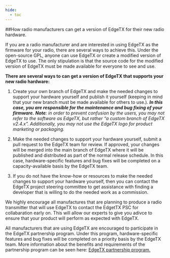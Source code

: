 ```yaml
---
hide:
  - toc
---
```



##How radio manufacturers can get a version of EdgeTX for their new radio hardware.

If you are a radio manufacturer and are interested in using EdgeTX as the firmware for your radio, there are several ways to achieve this. Under the open-source GPL, anyone can use EdgeTX or create a modified version of EdgeTX to use. The only stipulation is that the source code for the modified version of EdgeTX must be made available for everyone to see and use.

**There are several ways to can get a version of EdgeTX that supports your new radio hardware:**


1. Create your own branch of EdgeTX and make the needed changes to support your hardware yourself and publish it yourself (keeping in mind that your new branch must be made available for others to use.). ***In this case, you are responsible for the maintenance and bug fixing of your firmware.*** 
***Note**: in order to prevent confusion by the users, you may not refer to the software as EdgeTX, but rather “a custom branch of EdgeTX v2.4.x”.  Additionally, you may not use the EdgeTX logo for product marketing or packaging.*


2. Make the needed changes to support your hardware yourself, submit a pull request to the EdgeTX team for review.  If approved, your changes will be merged into the main branch of EdgeTX where it will be published and distributed as part of the normal release schedule. In this case, hardware-specific features and bug fixes will be completed on a capacity-available basis by the EdgeTX team.

3. If you do not have the know-how or resources to make the needed changes to support your hardware yourself, then you can contact the EdgeTX project steering committee to get assistance with finding a developer that is willing to do the needed work as a commission. 

We highly encourage all manufactures that are planning to produce a radio transmitter that will use EdgeTX to contact the EdgetTX PSC for collabaration early on. This will allow our experts to give you adivce to ensure that your product will perform as expected with EdgeTX.

All manufacturers that are using EdgeTX are encouraged to participate in the EdgeTX partnership program.  Under this program, hardware-specific features and bug fixes will be completed on a priority basis by the EdgeTX team. More information about the benefits and requirements of the partnership program can be seen here: [EdgeTX partnership program.](partnershipprogram.md)

